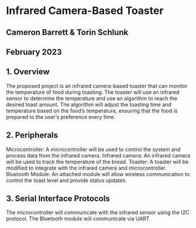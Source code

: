 # Infrared Camera-Based Toaster
## Cameron Barrett & Torin Schlunk
## February 2023

## 1. Overview
The proposed project is an infrared camera-based toaster that can monitor the temperature of food during toasting. The toaster will use an infrared sensor to determine the temperature and use an algorithm to reach the desired toast amount. The algorithm will adjust the toasting time and temperature based on the food’s temperature, ensuring that the food is prepared to the user’s preference every time.
## 2. Peripherals
Microcontroller: A microcontroller will be used to control the system and process data from the infrared camera.
Infrared camera: An infrared camera will be used to track the temperature of the bread.
Toaster: A toaster will be modified to integrate with the infrared camera and microcontroller.
Bluetooth Module: An attached module will allow wireless communication to control the toast level and provide status updates.
## 3. Serial Interface Protocols
The microcontroller will communicate with the infrared sensor using the I2C protocol. The Bluetooth module will communicate via UART.
